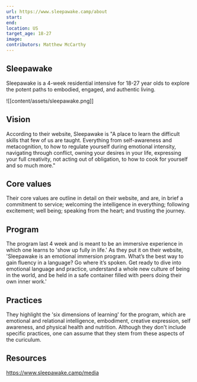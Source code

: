```yaml
---
url: https://www.sleepawake.camp/about
start: 
end: 
location: US
target_age: 18-27
image: 
contributors: Matthew McCarthy
---
```


## Sleepawake

Sleepawake is a 4-week residential intensive for 18-27 year olds to explore the potent paths to embodied, engaged, and authentic living.

![[content/assets/sleepawake.png]]

## Vision 

According to their website, Sleepawake is "A place to learn the difficult skills that few of us are taught. Everything from self-awareness and metacognition, to how to regulate yourself during emotional intensity, navigating through conflict, owning your desires in your life, expressing your full creativity, not acting out of obligation, to how to cook for yourself and so much more."

## Core values 

Their core values are outline in detail on their website, and are, in brief a commitment to service; welcoming the intelligence in everything; following excitement; well being; speaking from the heart; and trusting the journey. 
 
## Program 

The program last 4 week and is meant to be an immersive experience in which one learns to 'show up fully in life.' As they put it on their website, 'Sleepawake is an emotional immersion program. What’s the best way to gain fluency in a language? Go where it’s spoken. Get ready to dive into emotional language and practice, understand a whole new culture of being in the world, and be held in a safe container filled with peers doing their own inner work.'

## Practices

They highlight the 'six dimensions of learning' for the program, which are emotional and relational intelligence, embodiment, creative expression, self awareness, and physical health and nutrition. Although they don't include specific practices, one can assume that they stem from these aspects of the curiculum. 

## Resources 

https://www.sleepawake.camp/media